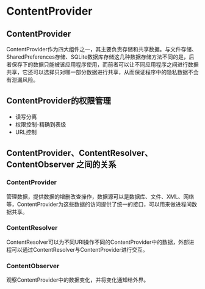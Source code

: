 # ContentProvider

## ContentProvider
ContentProvider作为四大组件之一，其主要负责存储和共享数据。与文件存储、SharedPreferences存储、SQLite数据库存储这几种数据存储方法不同的是，后者保存下的数据只能被该应用程序使用，而前者可以让不同应用程序之间进行数据共享，它还可以选择只对哪一部分数据进行共享，从而保证程序中的隐私数据不会有泄漏风险。

## ContentProvider的权限管理

* 读写分离
* 权限控制-精确到表级
* URL控制

## ContentProvider、ContentResolver、ContentObserver 之间的关系

### ContentProvider
管理数据，提供数据的增删改查操作，数据源可以是数据库、文件、XML、网络等，ContentProvider为这些数据的访问提供了统一的接口，可以用来做进程间数据共享。

### ContentResolver
ContentResolver可以为不同URI操作不同的ContentProvider中的数据，外部进程可以通过ContentResolver与ContentProvider进行交互。

### ContentObserver
观察ContentProvider中的数据变化，并将变化通知给外界。
